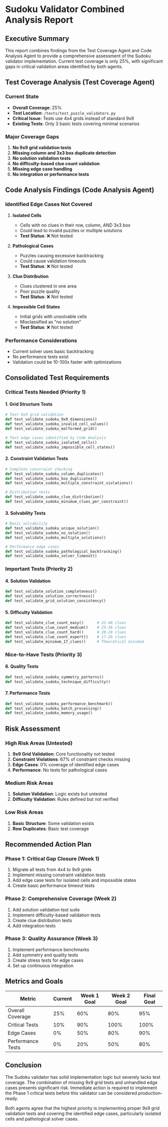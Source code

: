# Sudoku Validator Combined Analysis Report

## Executive Summary
This report combines findings from the Test Coverage Agent and Code Analysis Agent to provide a comprehensive assessment of the Sudoku validator implementation. Current test coverage is only 25%, with significant gaps in critical validation areas identified by both agents.

## Test Coverage Analysis (Test Coverage Agent)

### Current State
- **Overall Coverage**: 25%
- **Test Location**: `/tests/test_puzzle_validators.py`
- **Critical Issue**: Tests use 4x4 grids instead of standard 9x9
- **Existing Tests**: Only 3 basic tests covering minimal scenarios

### Major Coverage Gaps
1. **No 9x9 grid validation tests**
2. **Missing column and 3x3 box duplicate detection**
3. **No solution validation tests**
4. **No difficulty-based clue count validation**
5. **Missing edge case handling**
6. **No integration or performance tests**

## Code Analysis Findings (Code Analysis Agent)

### Identified Edge Cases Not Covered
1. **Isolated Cells**
   - Cells with no clues in their row, column, AND 3x3 box
   - Could lead to invalid puzzles or multiple solutions
   - **Test Status**: ❌ Not tested

2. **Pathological Cases**
   - Puzzles causing excessive backtracking
   - Could cause validation timeouts
   - **Test Status**: ❌ Not tested

3. **Clue Distribution**
   - Clues clustered in one area
   - Poor puzzle quality
   - **Test Status**: ❌ Not tested

4. **Impossible Cell States**
   - Initial grids with unsolvable cells
   - Misclassified as "no solution"
   - **Test Status**: ❌ Not tested

### Performance Considerations
- Current solver uses basic backtracking
- No performance tests exist
- Validation could be 10-100x faster with optimizations

## Consolidated Test Requirements

### Critical Tests Needed (Priority 1)

#### 1. Grid Structure Tests
```python
# Test 9x9 grid validation
def test_validate_sudoku_9x9_dimensions()
def test_validate_sudoku_invalid_cell_values()
def test_validate_sudoku_malformed_grid()

# Test edge cases identified by Code Analysis
def test_validate_sudoku_isolated_cells()
def test_validate_sudoku_impossible_cell_states()
```

#### 2. Constraint Validation Tests
```python
# Complete constraint checking
def test_validate_sudoku_column_duplicates()
def test_validate_sudoku_box_duplicates()
def test_validate_sudoku_multiple_constraint_violations()

# Distribution tests
def test_validate_sudoku_clue_distribution()
def test_validate_sudoku_minimum_clues_per_constraint()
```

#### 3. Solvability Tests
```python
# Basic solvability
def test_validate_sudoku_unique_solution()
def test_validate_sudoku_no_solution()
def test_validate_sudoku_multiple_solutions()

# Performance edge cases
def test_validate_sudoku_pathological_backtracking()
def test_validate_sudoku_solver_timeout()
```

### Important Tests (Priority 2)

#### 4. Solution Validation
```python
def test_validate_solution_completeness()
def test_validate_solution_correctness()
def test_validate_grid_solution_consistency()
```

#### 5. Difficulty Validation
```python
def test_validate_clue_count_easy()      # 32-48 clues
def test_validate_clue_count_medium()    # 25-36 clues
def test_validate_clue_count_hard()      # 20-28 clues
def test_validate_clue_count_expert()    # 17-26 clues
def test_validate_minimum_17_clues()     # Theoretical minimum
```

### Nice-to-Have Tests (Priority 3)

#### 6. Quality Tests
```python
def test_validate_sudoku_symmetry_patterns()
def test_validate_sudoku_technique_difficulty()
```

#### 7. Performance Tests
```python
def test_validate_sudoku_performance_benchmark()
def test_validate_sudoku_batch_processing()
def test_validate_sudoku_memory_usage()
```

## Risk Assessment

### High Risk Areas (Untested)
1. **9x9 Grid Validation**: Core functionality not tested
2. **Constraint Violations**: 67% of constraint checks missing
3. **Edge Cases**: 0% coverage of identified edge cases
4. **Performance**: No tests for pathological cases

### Medium Risk Areas
1. **Solution Validation**: Logic exists but untested
2. **Difficulty Validation**: Rules defined but not verified

### Low Risk Areas
1. **Basic Structure**: Some validation exists
2. **Row Duplicates**: Basic test coverage

## Recommended Action Plan

### Phase 1: Critical Gap Closure (Week 1)
1. Migrate all tests from 4x4 to 9x9 grids
2. Implement missing constraint validation tests
3. Add edge case tests for isolated cells and impossible states
4. Create basic performance timeout tests

### Phase 2: Comprehensive Coverage (Week 2)
1. Add solution validation test suite
2. Implement difficulty-based validation tests
3. Create clue distribution tests
4. Add integration tests

### Phase 3: Quality Assurance (Week 3)
1. Implement performance benchmarks
2. Add symmetry and quality tests
3. Create stress tests for edge cases
4. Set up continuous integration

## Metrics and Goals

| Metric | Current | Week 1 Goal | Week 2 Goal | Final Goal |
|--------|---------|-------------|-------------|------------|
| Overall Coverage | 25% | 60% | 80% | 95% |
| Critical Tests | 10% | 90% | 100% | 100% |
| Edge Cases | 0% | 50% | 80% | 90% |
| Performance Tests | 0% | 20% | 50% | 80% |

## Conclusion

The Sudoku validator has solid implementation logic but severely lacks test coverage. The combination of missing 9x9 grid tests and unhandled edge cases presents significant risk. Immediate action is required to implement the Phase 1 critical tests before this validator can be considered production-ready.

Both agents agree that the highest priority is implementing proper 9x9 grid validation tests and covering the identified edge cases, particularly isolated cells and pathological solver cases.